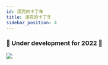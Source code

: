 ```yaml
---
id: 漂亮的卡丁车
title: 漂亮的卡丁车
sidebar_position: 4
---
```


### 🚧 Under development for 2022 🚧

![](/img/niftykart_v01.png)
